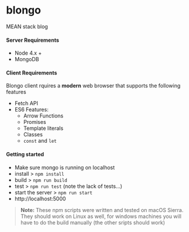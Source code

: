 # blongo
MEAN stack blog

#### Server Requirements
 * Node 4.x +
 * MongoDB

#### Client Requirements
Blongo client rquires a **modern** web browser that supports the following features
 * Fetch API
 * ES6 Features:
 	* Arrow Functions
 	* Promises
 	* Template literals
 	* Classes
 	* `const` and `let`

#### Getting started
 * Make sure mongo is running on localhost
 * install > `npm install`
 * build > `npm run build`
 * test > `npm run test` (note the lack of tests...)
 * start the server > `npm run start`
 * http://localhost:5000

 > **Note:** These npm scripts were written and tested on macOS Sierra.  They should work on Linux as well, for windows machines you will have to do the build manually (the other sripts should work)
